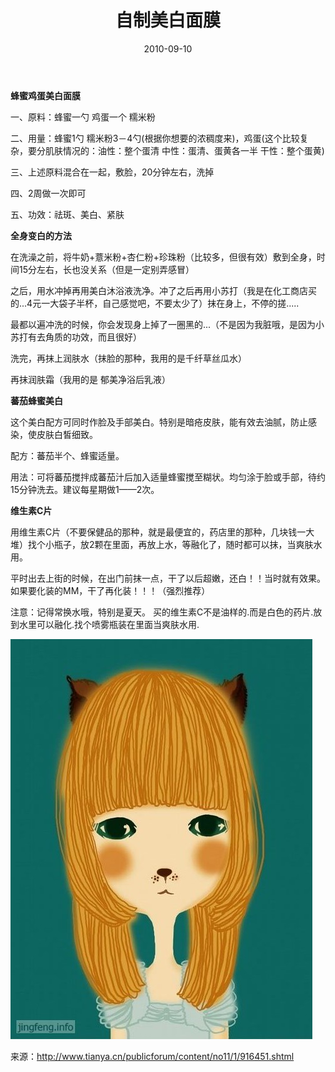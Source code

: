 ﻿---
title: "自制美白面膜"
date: 2010-09-10
categories: 
  - "health"
tags: 
  - "面膜"
---

**蜂蜜鸡蛋美白面膜**

一、原料：蜂蜜一勺 鸡蛋一个 糯米粉

二、用量：蜂蜜1勺 糯米粉3－4勺(根据你想要的浓稠度来)，鸡蛋(这个比较复杂，要分肌肤情况的：油性：整个蛋清 中性：蛋清、蛋黄各一半 干性：整个蛋黄)

三、上述原料混合在一起，敷脸，20分钟左右，洗掉

四、2周做一次即可

五、功效：祛斑、美白、紧肤

**全身变白的方法**

在洗澡之前，将牛奶+薏米粉+杏仁粉+珍珠粉（比较多，但很有效）敷到全身，时间15分左右，长也没关系（但是一定别弄感冒）

之后，用水冲掉再用美白沐浴液洗净。冲了之后再用小苏打（我是在化工商店买的...4元一大袋子半杯，自己感觉吧，不要太少了）抹在身上，不停的搓.....

最都以遍冲洗的时候，你会发现身上掉了一圈黑的...（不是因为我脏哦，是因为小苏打有去角质的功效，而且很好）

洗完，再抹上润肤水（抹脸的那种，我用的是千纤草丝瓜水）

再抹润肤霜（我用的是 郁美净浴后乳液）

**蕃茄蜂蜜美白**

这个美白配方可同时作脸及手部美白。特别是暗疮皮肤，能有效去油腻，防止感染，使皮肤白皙细致。

配方：蕃茄半个、蜂蜜适量。

用法：可将蕃茄搅拌成蕃茄汁后加入适量蜂蜜搅至糊状。均匀涂于脸或手部，待约15分钟洗去。建议每星期做1——2次。

**维生素C片**

用维生素C片（不要保健品的那种，就是最便宜的，药店里的那种，几块钱一大堆）找个小瓶子，放2颗在里面，再放上水，等融化了，随时都可以抹，当爽肤水用。

平时出去上街的时候，在出门前抹一点，干了以后超嫩，还白！！当时就有效果。如果要化装的MM，干了再化装！！！（强烈推荐）

注意：记得常换水哦，特别是夏天。 买的维生素C不是油样的.而是白色的药片.放到水里可以融化.找个喷雾瓶装在里面当爽肤水用.

![文章配图](/images/5653327506_1d0fc18fa4_z.jpg)

来源：http://www.tianya.cn/publicforum/content/no11/1/916451.shtml
